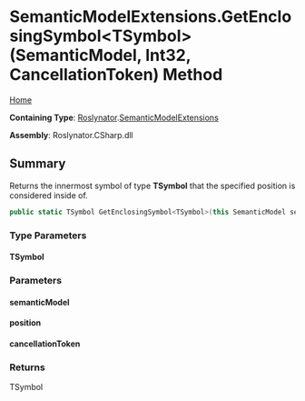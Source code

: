<a name="_Top"></a>

# SemanticModelExtensions\.GetEnclosingSymbol\<TSymbol>\(SemanticModel, Int32, CancellationToken\) Method

[Home](../../../README.md#_Top)

**Containing Type**: [Roslynator](../../README.md#_Top)\.[SemanticModelExtensions](../README.md#_Top)

**Assembly**: Roslynator\.CSharp\.dll

## Summary

Returns the innermost symbol of type **TSymbol** that the specified position is considered inside of\.

```csharp
public static TSymbol GetEnclosingSymbol<TSymbol>(this SemanticModel semanticModel, int position, CancellationToken cancellationToken = default(CancellationToken)) where TSymbol : Microsoft.CodeAnalysis.ISymbol
```

### Type Parameters

#### TSymbol

### Parameters

#### semanticModel

#### position

#### cancellationToken

### Returns

TSymbol

